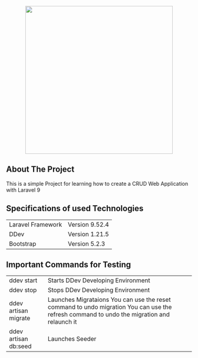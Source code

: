 <p align="center"><a href="https://laravel.com" target="_blank"><img src="https://raw.githubusercontent.com/laravel/art/master/logo-lockup/5%20SVG/2%20CMYK/1%20Full%20Color/laravel-logolockup-cmyk-red.svg" width="400"></a></p>

## About The Project

This is a simple Project for learning how to create a CRUD Web Application with Laravel 9

## Specifications of used Technologies
<table>
    <tr>
        <td>
            Laravel Framework
        </td>
        <td>
            Version 9.52.4
        </td>
    </tr>    
    <tr>
        <td>
            DDev
        </td>
        <td>
            Version 1.21.5
        </td>
    </tr>    
    <tr>
        <td>
            Bootstrap
        </td>
        <td>
            Version 5.2.3
        </td>
    </tr>
</table>

## Important Commands for Testing
<table>
    <tr>
        <td>
            ddev start
        </td>
        <td>
            Starts DDev Developing Environment
        </td>
    </tr>    
    <tr>
        <td>
            ddev stop
        </td>
        <td>
            Stops DDev Developing Environment
        </td>
    </tr>    
    <tr>
        <td>
            ddev artisan migrate
        </td>
        <td>
            Launches Migrataions
            You can use the reset command to undo migration
            You can use the refresh command to undo the migration and relaunch it
        </td>
    </tr>    
    <tr>
        <td>
            ddev artisan db:seed
        </td>
        <td>
            Launches Seeder
        </td>
    </tr>
</table>